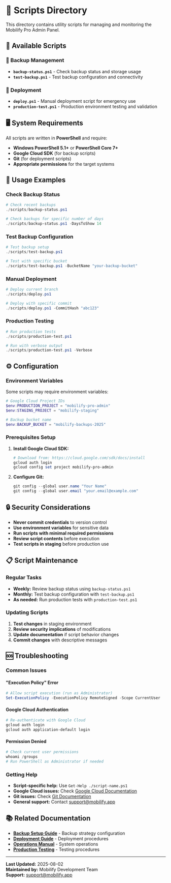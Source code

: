 # 🔧 Scripts Directory

This directory contains utility scripts for managing and monitoring the Mobilify Pro Admin Panel.

## 📁 Available Scripts

### 🔄 Backup Management

- **`backup-status.ps1`** - Check backup status and storage usage
- **`test-backup.ps1`** - Test backup configuration and connectivity

### 🚀 Deployment

- **`deploy.ps1`** - Manual deployment script for emergency use
- **`production-test.ps1`** - Production environment testing and validation

## 🖥️ System Requirements

All scripts are written in **PowerShell** and require:

- **Windows PowerShell 5.1+** or **PowerShell Core 7+**
- **Google Cloud SDK** (for backup scripts)
- **Git** (for deployment scripts)
- **Appropriate permissions** for the target systems

## 🚀 Usage Examples

### Check Backup Status

```powershell
# Check recent backups
./scripts/backup-status.ps1

# Check backups for specific number of days
./scripts/backup-status.ps1 -DaysToShow 14
```

### Test Backup Configuration

```powershell
# Test backup setup
./scripts/test-backup.ps1

# Test with specific bucket
./scripts/test-backup.ps1 -BucketName "your-backup-bucket"
```

### Manual Deployment

```powershell
# Deploy current branch
./scripts/deploy.ps1

# Deploy with specific commit
./scripts/deploy.ps1 -CommitHash "abc123"
```

### Production Testing

```powershell
# Run production tests
./scripts/production-test.ps1

# Run with verbose output
./scripts/production-test.ps1 -Verbose
```

## ⚙️ Configuration

### Environment Variables

Some scripts may require environment variables:

```powershell
# Google Cloud Project IDs
$env:PRODUCTION_PROJECT = "mobilify-pro-admin"
$env:STAGING_PROJECT = "mobilify-staging"

# Backup bucket name
$env:BACKUP_BUCKET = "mobilify-backups-2025"
```

### Prerequisites Setup

1. **Install Google Cloud SDK:**

   ```powershell
   # Download from: https://cloud.google.com/sdk/docs/install
   gcloud auth login
   gcloud config set project mobilify-pro-admin
   ```

2. **Configure Git:**
   ```powershell
   git config --global user.name "Your Name"
   git config --global user.email "your.email@example.com"
   ```

## 🔒 Security Considerations

- **Never commit credentials** to version control
- **Use environment variables** for sensitive data
- **Run scripts with minimal required permissions**
- **Review script contents** before execution
- **Test scripts in staging** before production use

## 📋 Script Maintenance

### Regular Tasks

- **Weekly:** Review backup status using `backup-status.ps1`
- **Monthly:** Test backup configuration with `test-backup.ps1`
- **As needed:** Run production tests with `production-test.ps1`

### Updating Scripts

1. **Test changes** in staging environment
2. **Review security implications** of modifications
3. **Update documentation** if script behavior changes
4. **Commit changes** with descriptive messages

## 🆘 Troubleshooting

### Common Issues

#### **"Execution Policy" Error**

```powershell
# Allow script execution (run as Administrator)
Set-ExecutionPolicy -ExecutionPolicy RemoteSigned -Scope CurrentUser
```

#### **Google Cloud Authentication**

```powershell
# Re-authenticate with Google Cloud
gcloud auth login
gcloud auth application-default login
```

#### **Permission Denied**

```powershell
# Check current user permissions
whoami /groups
# Run PowerShell as Administrator if needed
```

### Getting Help

- **Script-specific help:** Use `Get-Help ./script-name.ps1`
- **Google Cloud issues:** Check [Google Cloud Documentation](https://cloud.google.com/docs)
- **Git issues:** Check [Git Documentation](https://git-scm.com/doc)
- **General support:** Contact support@mobilify.app

## 📚 Related Documentation

- **[Backup Setup Guide](../docs/setup/BACKUP_SETUP.md)** - Backup strategy configuration
- **[Deployment Guide](../docs/technical/DEPLOYMENT_GUIDE.md)** - Deployment procedures
- **[Operations Manual](../docs/technical/OPERATIONS_MANUAL.md)** - System operations
- **[Production Testing](../docs/testing/PRODUCTION_TESTING.md)** - Testing procedures

---

**Last Updated:** 2025-08-02  
**Maintained by:** Mobilify Development Team  
**Support:** support@mobilify.app
